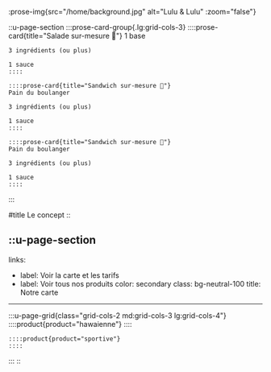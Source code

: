 :prose-img{src="/home/background.jpg" alt="Lulu & Lulu" :zoom="false"}

::u-page-section
  :::prose-card-group{.lg:grid-cols-3}
    ::::prose-card{title="Salade sur-mesure 🥗"}
    1 base
    
    3 ingrédients (ou plus)
    
    1 sauce
    ::::
  
    ::::prose-card{title="Sandwich sur-mesure 🥙"}
    Pain du boulanger
    
    3 ingrédients (ou plus)
    
    1 sauce
    ::::
  
    ::::prose-card{title="Sandwich sur-mesure 🥖"}
    Pain du boulanger
    
    3 ingrédients (ou plus)
    
    1 sauce
    ::::
  :::

#title
Le concept
::

::u-page-section
---
links:
  - label: Voir la carte et les tarifs
  - label: Voir tous nos produits
    color: secondary
class: bg-neutral-100
title: Notre carte
---
  :::u-page-grid{class="grid-cols-2 md:grid-cols-3 lg:grid-cols-4"}
    ::::product{product="hawaienne"}
    ::::
  
    ::::product{product="sportive"}
    ::::
  :::
::

